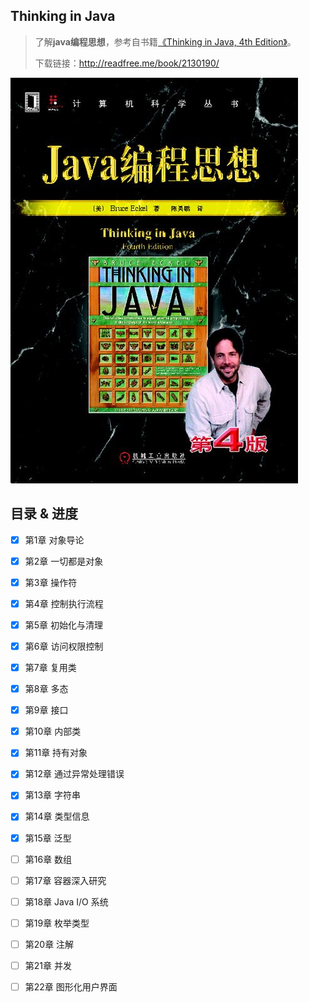## Thinking in Java

> 了解**java编程思想**，参考自书籍[《Thinking in Java, 4th Edition》](https://book.douban.com/subject/2130190/)。
>
> 下载链接：<http://readfree.me/book/2130190/>

![img](assets/timg.jpg) 

## 目录 & 进度

- [x] 第1章 对象导论
- [x] 第2章 一切都是对象
- [x] 第3章 操作符
- [x] 第4章 控制执行流程
- [x] 第5章 初始化与清理
- [x] 第6章 访问权限控制
- [x] 第7章 复用类
- [x] 第8章 多态
- [x] 第9章 接口
- [x] 第10章 内部类
- [x] 第11章 持有对象
- [x] 第12章 通过异常处理错误
- [x] 第13章 字符串
- [x] 第14章 类型信息
- [x] 第15章 泛型
- [ ] 第16章 数组
- [ ] 第17章 容器深入研究
- [ ] 第18章 Java I/O 系统
- [ ] 第19章 枚举类型
- [ ] 第20章 注解
- [ ] 第21章 并发
- [ ] 第22章 图形化用户界面

